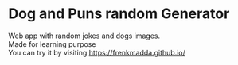 # Dog and Puns random Generator
Web app with random jokes and dogs images.\
Made for learning purpose\
You can try it by visiting https://frenkmadda.github.io/
